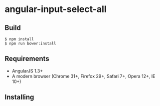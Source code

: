 angular-input-select-all
===

## Build
```
$ npm install
$ npm run bower:install
```

## Requirements

- AngularJS 1.3+
- A modern browser (Chrome 31+, Firefox 29+, Safari 7+, Opera 12+, IE 10+)

## Installing
